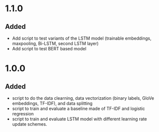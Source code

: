 # 1.1.0
## Added
* Add script to test variants of the LSTM model (trainable embeddings,
  maxpooling, Bi-LSTM, second LSTM layer)
* Add script to test BERT based model   


# 1.0.0
## Added
* script to do the data clearning, data vectorization (binary labels,
  GloVe embeddings, TF-IDF), and data splitting
* script to train and evaluate a baseline made of TF-IDF and logistic regression
* script to train and evaluate LSTM model with different learning rate update schemes.